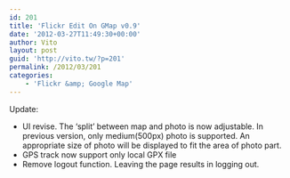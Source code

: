 ```yaml
---
id: 201
title: 'Flickr Edit On GMap v0.9'
date: '2012-03-27T11:49:30+00:00'
author: Vito
layout: post
guid: 'http://vito.tw/?p=201'
permalink: /2012/03/201
categories:
    - 'Flickr &amp; Google Map'
---
```


Update:

- UI revise. The ‘split’ between map and photo is now adjustable. In previous version, only medium(500px) photo is supported. An appropriate size of photo will be displayed to fit the area of photo part.
- GPS track now support only local GPX file
- Remove logout function. Leaving the page results in logging out.